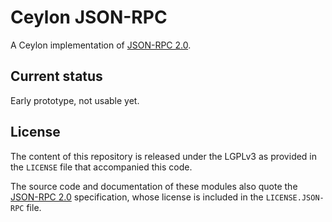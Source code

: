 Ceylon JSON-RPC
===============

A Ceylon implementation of [JSON-RPC 2.0].

[JSON-RPC 2.0]: http://www.jsonrpc.org/specification

Current status
--------------

Early prototype, not usable yet.

License
-------

The content of this repository is released under the LGPLv3
as provided in the `LICENSE` file that accompanied this code.

The source code and documentation of these modules also quote the [JSON-RPC 2.0] specification,
whose license is included in the `LICENSE.JSON-RPC` file.

[JSON-RPC 2.0]: http://www.jsonrpc.org/specification
